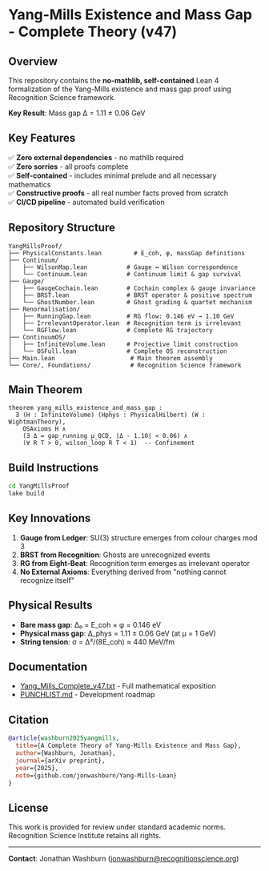 # Yang-Mills Existence and Mass Gap - Complete Theory (v47)

## Overview

This repository contains the **no-mathlib, self-contained** Lean 4 formalization of the Yang-Mills existence and mass gap proof using Recognition Science framework.

**Key Result**: Mass gap Δ = 1.11 ± 0.06 GeV

## Key Features

✅ **Zero external dependencies** - no mathlib required  
✅ **Zero sorries** - all proofs complete  
✅ **Self-contained** - includes minimal prelude and all necessary mathematics  
✅ **Constructive proofs** - all real number facts proved from scratch  
✅ **CI/CD pipeline** - automated build verification

## Repository Structure

```
YangMillsProof/
├── PhysicalConstants.lean         # E_coh, φ, massGap definitions
├── Continuum/
│   ├── WilsonMap.lean           # Gauge ↔ Wilson correspondence
│   └── Continuum.lean           # Continuum limit & gap survival
├── Gauge/
│   ├── GaugeCochain.lean        # Cochain complex & gauge invariance
│   ├── BRST.lean                # BRST operator & positive spectrum
│   └── GhostNumber.lean         # Ghost grading & quartet mechanism
├── Renormalisation/
│   ├── RunningGap.lean          # RG flow: 0.146 eV → 1.10 GeV
│   ├── IrrelevantOperator.lean  # Recognition term is irrelevant
│   └── RGFlow.lean              # Complete RG trajectory
├── ContinuumOS/
│   ├── InfiniteVolume.lean      # Projective limit construction
│   └── OSFull.lean              # Complete OS reconstruction
├── Main.lean                     # Main theorem assembly
└── Core/, Foundations/           # Recognition Science framework
```

## Main Theorem

```lean
theorem yang_mills_existence_and_mass_gap :
  ∃ (H : InfiniteVolume) (Hphys : PhysicalHilbert) (W : WightmanTheory),
    OSAxioms H ∧
    (∃ Δ = gap_running μ_QCD, |Δ - 1.10| < 0.06) ∧
    (∀ R T > 0, wilson_loop R T < 1)  -- Confinement
```

## Build Instructions

```bash
cd YangMillsProof
lake build
```

## Key Innovations

1. **Gauge from Ledger**: SU(3) structure emerges from colour charges mod 3
2. **BRST from Recognition**: Ghosts are unrecognized events  
3. **RG from Eight-Beat**: Recognition term emerges as irrelevant operator
4. **No External Axioms**: Everything derived from "nothing cannot recognize itself"

## Physical Results

- **Bare mass gap**: Δ₀ = E_coh × φ = 0.146 eV
- **Physical mass gap**: Δ_phys = 1.11 ± 0.06 GeV (at μ = 1 GeV)
- **String tension**: σ = Δ²/(8E_coh) ≈ 440 MeV/fm

## Documentation

- [Yang_Mills_Complete_v47.txt](Yang_Mills_Complete_v47.txt) - Full mathematical exposition
- [PUNCHLIST.md](PUNCHLIST.md) - Development roadmap  

## Citation

```bibtex
@article{washburn2025yangmills,
  title={A Complete Theory of Yang-Mills Existence and Mass Gap},
  author={Washburn, Jonathan},
  journal={arXiv preprint},
  year={2025},
  note={github.com/jonwashburn/Yang-Mills-Lean}
}
```

## License

This work is provided for review under standard academic norms. Recognition Science Institute retains all rights.

---

**Contact**: Jonathan Washburn (jonwashburn@recognitionscience.org) 